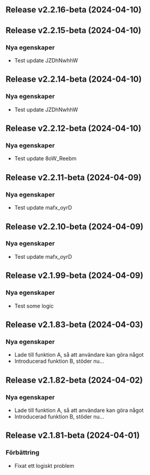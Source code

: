## Release v2.2.16-beta (2024-04-10)

## Release v2.2.15-beta (2024-04-10)

### Nya egenskaper

- Test update JZDhNwhhW

## Release v2.2.14-beta (2024-04-10)

### Nya egenskaper

- Test update JZDhNwhhW

## Release v2.2.12-beta (2024-04-10)

### Nya egenskaper

- Test update 8oW_Reebm

## Release v2.2.11-beta (2024-04-09)

### Nya egenskaper

- Test update mafx_oyrD

## Release v2.2.10-beta (2024-04-09)

### Nya egenskaper

- Test update mafx_oyrD

## Release v2.1.99-beta (2024-04-09)

### Nya egenskaper

- Test some logic

## Release v2.1.83-beta (2024-04-03)

### Nya egenskaper

- Lade till funktion A, så att användare kan göra något
- Introducerad funktion B, stöder nu...

## Release v2.1.82-beta (2024-04-02)

### Nya egenskaper

- Lade till funktion A, så att användare kan göra något
- Introducerad funktion B, stöder nu...

## Release v2.1.81-beta (2024-04-01)

### Förbättring

- Fixat ett logiskt problem
